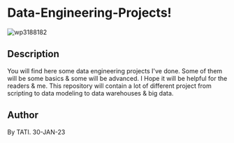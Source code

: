 # Data-Engineering-Projects!
![wp3188182](https://user-images.githubusercontent.com/95311883/215585057-83397d3b-d8fc-450f-8521-1b1a0e9594bf.jpg)

## Description
You will find here some data engineering projects I've done. Some of them will be some basics & some will be advanced. I Hope it will be helpful for the readers & me.
This repository will contain a lot of different project from scripting to data modeling to data warehouses & big data.

## Author
By TATI. 30-JAN-23
